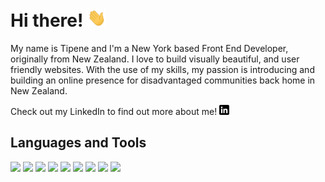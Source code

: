 # Hi there! <img src="https://raw.githubusercontent.com/tipenehughes/tipenehughes/master/wave.gif" width="30px">

My name is Tipene and I'm a New York based Front End Developer, originally from New Zealand. I love to build visually beautiful, and user friendly websites. With the use of my skills, my passion is introducing and building an online presence for disadvantaged communities back home in New Zealand.

Check out my LinkedIn to find out more about me! [![LinkedIn][3.2]][3]

## Languages and Tools

![](https://img.shields.io/badge/HTML5-informational?style=flat&logo=HTML5&logoColor=white&color=E34F26)
![](https://img.shields.io/badge/CSS3-informational?style=flat&logo=CSS3&logoColor=white&color=1572B6)
![](https://img.shields.io/badge/Javascript-informational?style=flat&logo=JavaScript&logoColor=white&color=F7DF1E)
![](https://img.shields.io/badge/React-informational?style=flat&logo=React&logoColor=white&color=61DAFB)
![](https://img.shields.io/badge/Sass-informational?style=flat&logo=Sass&logoColor=white&color=CC6699)
![](https://img.shields.io/badge/Babel-informational?style=flat&logo=Babel&logoColor=white&color=F9DC3E)
![](https://img.shields.io/badge/NPM-informational?style=flat&logo=NPM&logoColor=white&color=CB3837)
![](https://img.shields.io/badge/Github-informational?style=flat&logo=Github&logoColor=white&color=181717)
![](https://img.shields.io/badge/VScode-informational?style=flat&logo=Visual_Studio_Code&logoColor=white&color=007ACC)


<!-- icons without padding -->
[3.2]: https://raw.githubusercontent.com/tipenehughes/tipenehughes/master/linkedin-3-16.png (LinkedIn icon without padding)


<!-- links to your social media accounts -->
[3]: https://www.linkedin.com/in/tipene-hughes-5b380744/



<!--
**tipenehughes/tipenehughes** is a ✨ _special_ ✨ repository because its `README.md` (this file) appears on your GitHub profile.

Here are some ideas to get you started:

- 🔭 I’m currently working on ...
- 🌱 I’m currently learning ...
- 👯 I’m looking to collaborate on ...
- 🤔 I’m looking for help with ...
- 💬 Ask me about ...
- 📫 How to reach me: ...
- 😄 Pronouns: ...
- ⚡ Fun fact: ...
-->
